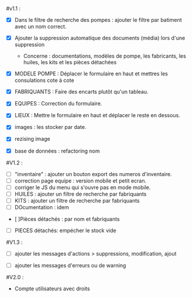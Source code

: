 #v1.1 : 
- [x] Dans le filtre de recherche des pompes : ajouter le filtre par batiment avec un nom correct. 
- [x] Ajouter la suppression automatique des documents (média) lors d'une suppression
  - Concerne : documentations, modèles de pompe, les fabricants, les huiles, les kits et les pièces détachées
- [x] MODELE POMPE : Déplacer le formulaire en haut et mettres les consulations cote à cote 
- [x] FABRIQUANTS : Faire des encarts plutôt qu'un tableau.
- [x] EQUIPES : Correction du formulaire. 
- [x] LIEUX : Mettre le formulaire en haut et déplacer le reste en dessous.
- [x] images : les stocker par date.
- [x] rezising image
- [x] base de données : refactoring nom 


#V1.2 :
- [ ] "inventaire" : ajouter un bouton export des numeros d'inventaire.
- [ ] correction page equipe : version mobile et petit ecran.
- [ ] corriger le JS du menu qui s'ouvre pas en mode mobile.
- [ ] HUILES : ajouter un filtre de recherche par fabriquants
- [ ] KITS : ajouter un filtre de recherche par fabriquants
- [ ] DOcumentation : idem
- [ ]Pièces détachés : par nom et fabriquants
- [ ] PIECES détachés: empécher le stock vide

#V1.3 : 
- [ ] ajouter les messages d'actions > suppressions, modification, ajout
- [ ] ajouter les messages d'erreurs ou de warning


#V2.0 :
- Compte utilisateurs avec droits